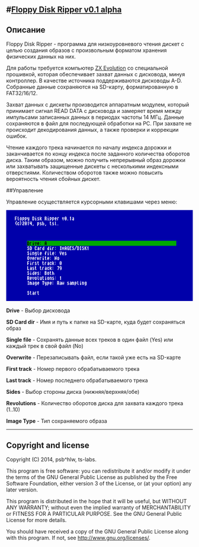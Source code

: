 #[Floppy Disk Ripper v0.1 alpha](https://github.com/psbhlw/floppy-disk-ripper)
---

## Описание

Floppy Disk Ripper - программа для низкоуровневого чтения дискет с целью создания образов с произвольным форматом хранения физических данных на них.

Для работы требуется компьютер [ZX Evolution](http://www.nedopc.com/zxevo/zxevo.php) со специальной прошивкой, которая обеспечивает захват данных с дисковода, минуя контроллер. В качестве источника поддерживаются дисководы A-D. Собранные данные сохраняются на SD-карту, форматированную в FAT32/16/12.

Захват данных с дискеты производится аппаратным модулем, который принимает сигнал READ DATA с дисковода и замеряет время между импульсами записанных данных в периодах частоты 14 МГц. Данные сохраняются в файл для последующей обработки на PC. При захвате не происходит декодирования данных, а также проверки и коррекции ошибок.

Чтение каждого трека начинается по началу индекса дорожки и заканчивается по концу индекса после заданного количества оборотов диска. Таким образом, можно получить непрерывный образ дорожки или захватывать защищенные дискеты с несколькими индексными отверстиями. Количеством оборотов также можно повысить вероятность чтения сбойных дискет.

##Управление

Управление осуществляется курсорными клавишами через меню:

![Screenshot](pic/fdr_menu.png)

**Drive** - Выбор дисковода

**SD Card dir** - Имя и путь к папке на SD-карте, куда будет сохраняться образ

**Single file** - Сохранять данные всех треков в один файл (Yes) или каждый трек в свой файл (No)

**Overwrite** - Перезаписывать файл, если такой уже есть на SD-карте

**First track** - Номер первого обрабатываемого трека

**Last track** - Номер последнего обрабатываемого трека

**Sides** - Выбор стороны диска (нижняя/верхняя/обе)

**Revolutions** - Количество оборотов диска для захвата каждого трека (1..10)

**Image Type** - Тип сохраняемого образа

---

## Copyright and license

Copyright (C) 2014, psb^hlw, ts-labs.

This program is free software: you can redistribute it and/or modify
it under the terms of the GNU General Public License as published by
the Free Software Foundation, either version 3 of the License, or
(at your option) any later version.

This program is distributed in the hope that it will be useful,
but WITHOUT ANY WARRANTY; without even the implied warranty of
MERCHANTABILITY or FITNESS FOR A PARTICULAR PURPOSE.  See the
GNU General Public License for more details.

You should have received a copy of the GNU General Public License
along with this program.  If not, see <http://www.gnu.org/licenses/>.
